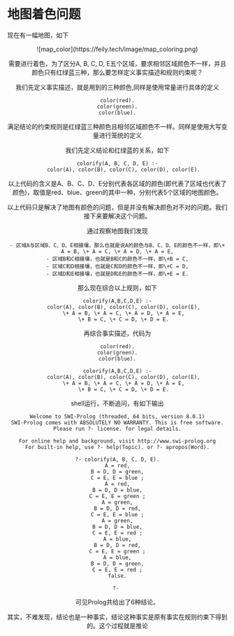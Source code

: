 # 地图着色问题
现在有一幅地图，如下

<div align = center>![map_color](https://feily.tech/image/map_coloring.png)

需要进行着色，为了区分A, B, C, D, E五个区域，要求相邻区域颜色不一样，并且颜色只有红绿蓝三种，那么要怎样定义事实描述和规则约束呢？

我们先定义事实描述，就是用到的三种颜色,同样是使用常量进行具体的定义
```
color(red).
color(green).
color(blue).
```
满足结论的约束规则是红绿蓝三种颜色且相邻区域颜色不一样。同样是使用大写变量进行笼统的定义

我们先定义结论和红绿蓝的关系，如下
```
colorify(A, B, C, D, E) :-
    color(A), color(B), color(C), color(D), color(E).
```
以上代码的含义是A、B、C、D、E分别代表各区域的颜色(即代表了区域也代表了颜色)，取值是red、blue、green的其中一种，分别代表5个区域的地图颜色。

以上代码只是解决了地图有颜色的问题，但是并没有解决颜色对不对的问题。我们接下来要解决这个问题。

通过观察地图我们发现

	- 区域A与区域B、C、D、E相接壤，那么也就是说A的颜色与B、C、D、E的颜色不一样，即\+ A = B, \+ A = C, \+ A = D, \+ A = E,
	- 区域B和C相接壤，也就是B和C的颜色不一样，即\+B = C,
	- 区域C和D相接壤，也就是C和D的颜色不一样，即\+C = D,
	- 区域D和E相接壤，也就是D和E的颜色不一样，即\+E = E.

那么现在综合以上规则，如下
```
colorify(A,B,C,D,E) :-
    color(A), color(B), color(C), color(D), color(E),
    \+ A = B, \+ A = C, \+ A = D, \+ A = E,
    \+ B = C, \+ C = D, \+ D = E.
```
再综合事实描述，代码为
```
color(red).
color(green).
color(blue).

colorify(A,B,C,D,E) :-
    color(A), color(B), color(C), color(D), color(E),
    \+ A = B, \+ A = C, \+ A = D, \+ A = E,
    \+ B = C, \+ C = D, \+ D = E.
```
shell运行，不断追问，有如下输出
```
Welcome to SWI-Prolog (threaded, 64 bits, version 8.0.1)
SWI-Prolog comes with ABSOLUTELY NO WARRANTY. This is free software.
Please run ?- license. for legal details.

For online help and background, visit http://www.swi-prolog.org
For built-in help, use ?- help(Topic). or ?- apropos(Word).

?- colorify(A, B, C, D, E).
A = red,
B = D, D = green,
C = E, E = blue ;
A = red,
B = D, D = blue,
C = E, E = green ;
A = green,
B = D, D = red,
C = E, E = blue ;
A = green,
B = D, D = blue,
C = E, E = red ;
A = blue,
B = D, D = red,
C = E, E = green ;
A = blue,
B = D, D = green,
C = E, E = red ;
false.

?- 
```
可见Prolog共给出了6种结论。

其实，不难发现，结论也是一种事实，结论这种事实是原有事实在规则约束下得到的。这个过程就是推论